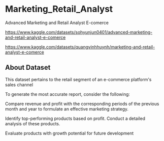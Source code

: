 # Marketing_Retail_Analyst
Advanced Marketing and Retail Analyst E-comerce 


https://www.kaggle.com/datasets/sohyunjun0401/advanced-marketing-and-retail-analyst-e-comerce

https://www.kaggle.com/datasets/quangvinhhuynh/marketing-and-retail-analyst-e-comerce

## About Dataset

This dataset pertains to the retail segment of an e-commerce platform's sales channel

To generate the most accurate report, consider the following:

Compare revenue and profit with the corresponding periods of the previous month and year to formulate an effective marketing strategy.

Identify top-performing products based on profit. Conduct a detailed analysis of these products.

Evaluate products with growth potential for future development